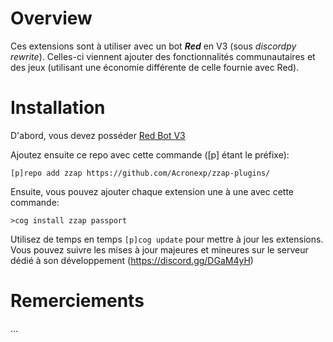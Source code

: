 # Overview
Ces extensions sont à utiliser avec un bot ***Red*** en V3 (sous *discordpy rewrite*). Celles-ci viennent ajouter des fonctionnalités communautaires et des jeux (utilisant une économie différente de celle fournie avec Red). 

# Installation
D'abord, vous devez posséder [Red Bot V3](https://github.com/Cog-Creators/Red-DiscordBot/tree/V3/develop)

Ajoutez ensuite ce repo avec cette commande ([p] étant le préfixe): 

`[p]repo add zzap https://github.com/Acronexp/zzap-plugins/`   

Ensuite, vous pouvez ajouter chaque extension une à une avec cette commande:

`>cog install zzap passport`

Utilisez de temps en temps `[p]cog update` pour mettre à jour les extensions. Vous pouvez suivre les mises à jour majeures et mineures sur le serveur dédié à son développement (https://discord.gg/DGaM4yH)

# Remerciements
...
